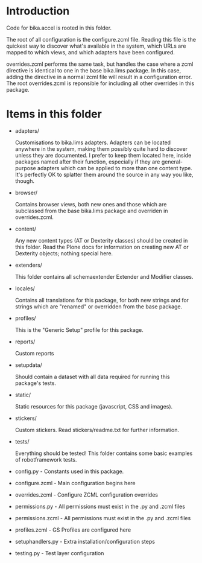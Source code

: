 Introduction
============

Code for bika.accel is rooted in this folder.

The root of all configuration is the configure.zcml file.  Reading this file
is the quickest way to discover what's available in the system, which URLs
are mapped to which views, and which adapters have been configured.

overrides.zcml performs the same task, but handles the case where a zcml
directive is identical to one in the base bika.lims package.  In this case,
adding the directive in a normal zcml file will result in a configuration
error.  The root overrides.zcml is reponsible for including all other
overrides in this package.

Items in this folder
====================

- adapters/

    Customisations to bika.lims adapters.  Adapters can be located anywhere
    in the system, making them possibly quite hard to discover unless they
    are documented.  I prefer to keep them located here, inside packages
    named after their function, especially if they are general-purpose adapters
    which can be applied to more than one content type.  It's perfectly OK to
    splatter them around the source in any way you like, though.

- browser/

    Contains browser views, both new ones and those which are subclassed
    from the base bika.lims package and overriden in overrides.zcml.

- content/

    Any new content types (AT or Dexterity classes) should be created in this
    folder.  Read the Plone docs for information on creating new AT or
    Dexterity objects; nothing special here.

- extenders/

    This folder contains all schemaextender Extender and Modifier classes.

- locales/

    Contains all translations for this package, for both new strings and for
    strings which are "renamed" or overridden from the base package.

- profiles/

    This is the "Generic Setup" profile for this package.

- reports/

    Custom reports

- setupdata/

    Should contain a dataset with all data required for running this package's
    tests.

- static/

    Static resources for this package (javascript, CSS and images).

- stickers/

    Custom stickers. Read stickers/readme.txt for further information.

- tests/

    Everything should be tested!  This folder contains some basic examples
    of robotframework tests.

- config.py - Constants used in this package.
- configure.zcml - Main configuration begins here
- overrides.zcml - Configure ZCML configuration overrides
- permissions.py - All permissions must exist in the .py and .zcml files
- permissions.zcml - All permissions must exist in the .py and .zcml files
- profiles.zcml - GS Profiles are configured here
- setuphandlers.py - Extra installation/configuration steps
- testing.py - Test layer configuration
